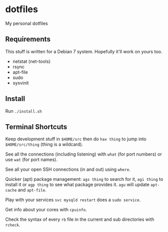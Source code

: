 dotfiles
========

My personal dotfiles

## Requirements

This stuff is written for a Debian 7 system.  Hopefully it'll work on yours too.

* netstat (net-tools)
* rsync
* apt-file
* sudo
* sysvinit

## Install

Run `./install.sh`

## Terminal Shortcuts

Keep development stuff in `$HOME/src` then do `hax thing` to jump into `$HOME/src/thing` (thing is a wildcard).

See all the connections (including listening) with `what` (for port numbers) or use `wat` (for port names).

See all your open SSH connections (in and out) using `where`.

Quicker (apt) package management: `ags thing` to search for it, `agi thing` to install it or `agp thing` to see what package provides it.  `agu` will update `apt-cache` and `apt-file`.

Play with your services `svc mysqld restart` does a `sudo service`.

Get info about your cores with `cpuinfo`.

Check the syntax of every `rb` file in the current and sub directories with `rcheck`.
